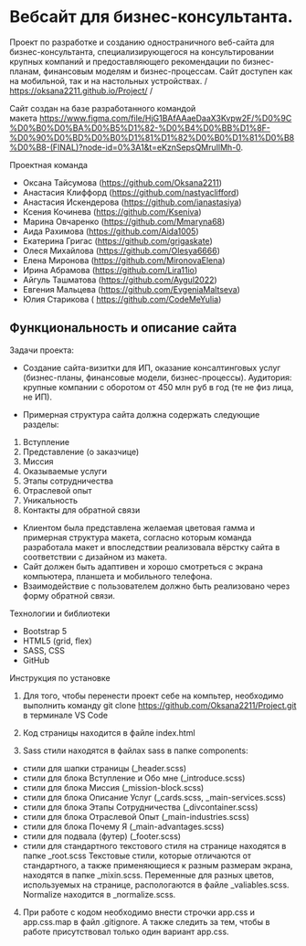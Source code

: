 # Вебсайт для бизнес-консультанта.

Проект по разработке и созданию одностраничного веб-сайта для бизнес-консультанта, специализирующегося на консультировании крупных компаний и предоставляющего рекомендации по бизнес-планам, финансовым моделям и бизнес-процессам. Сайт доступен как на мобильной, так и на настольных устройствах.
/ https://oksana2211.github.io/Project/ /

Сайт создан на базе разработанного командой макета https://www.figma.com/file/HjG1BAfAAaeDaaX3Kvpw2F/%D0%9C%D0%B0%D0%BA%D0%B5%D1%82-%D0%B4%D0%BB%D1%8F-%D0%90%D0%BD%D0%B0%D1%81%D1%82%D0%B0%D1%81%D0%B8%D0%B8-(FINAL)?node-id=0%3A1&t=eKznSepsQMruIlMh-0.

Проектная команда

- Оксана Тайсумова (https://github.com/Oksana2211)
- Анастасия Клиффорд (https://github.com/nastyaclifford)
- Анастасия Искендерова (https://github.com/ianastasiya)
- Ксения Кочинева (https://github.com/Kseniva)
- Mарина Овчаренко (https://github.com/Mmaryna68)
- Аида Рахимова (https://github.com/Aida1005)
- Екатерина Григас (https://github.com/grigaskate)
- Олеся Михайлова (https://github.com/Olesya6666)
- Елена Миронова (https://github.com/MironovaElena)
- Ирина Абрамова (https://github.com/Lira11io)
- Айгуль Ташматова (https://github.com/Aygul2022)
- Евгения Мальцева (https://github.com/EvgeniaMaltseva)
- Юлия Старикова ( https://github.com/CodeMeYulia)

## Функциональность и описание сайта

Задачи проекта:

- Создание сайта-визитки для ИП, оказание консалтинговых услуг (бизнес-планы, финансовые модели, бизнес-процессы). Аудитория: крупные компании с оборотом от 450 млн руб в год (те не физ лица, не ИП).

- Примерная структура сайта должна содержать следующие разделы:

1.  Вступление
2.  Представление (о заказчице)
3.  Миссия
4.  Оказываемые услуги
5.  Этапы сотрудничества
6.  Отраслевой опыт
7.  Уникальность
8.  Контакты для обратной связи

- Клиентом была представлена желаемая цветовая гамма и примерная структура макета, согласно которым команда разработала макет и впоследствии реализовала вёрстку сайта в соответствии с дизайном из макета.
- Сайт должен быть адаптивен и хорошо смотреться с экрана компьютера, планшета и мобильного телефона.
- Взаимодействие с пользователем должно быть реализовано через форму обратной связи.

Технологии и библиотеки

- Bootstrap 5
- HTML5 (grid, flex)
- SASS, CSS
- GitHub

Инструкция по установке

1. Для того, чтобы перенести проект себе на компьтер, необходимо выполнить команду git clone https://github.com/Oksana2211/Project.git в терминале VS Code

2. Код страницы находится в файле index.html

3. Sass стили находятся в файлах sass в папке components:

- стили для шапки страницы (\_header.scss)
- стили для блока Вступление и Обо мне (\_introduce.scss)
- стили для блока Миссия (\_mission-block.scss)
- стили для блока Описание Услуг (\_cards.scss, \_main-services.scss)
- стили для блока Этапы Сотрудничества (\_divcontainer.scss)
- стили для блока Отраслевой Опыт (\_main-industries.scss)
- стили для блока Почему Я (\_main-advantages.scss)
- стили для подвала (футер) (\_footer.scss)
- cтили для стандартного текстового стиля на странице находятся в папке \_root.scss
  Текстовые стили, которые отличаются от стандартного, а также применяющиеся к разным размерам экрана, находятся в папке \_mixin.scss.
  Переменные для разных цветов, используемых на странице, распологаются в файле \_valiables.scss.
  Normalize находится в \_normalize.scss.

4. При работе с кодом необходимо внести строчки app.css и app.css.map в файл .gitignore. А также следить за тем, чтобы в работе присутствовал только один вариант app.css.

